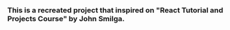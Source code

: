 ### This is a recreated project that inspired on "React Tutorial and Projects Course" by John Smilga.
